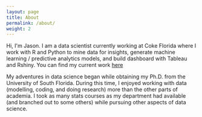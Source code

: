 ```yaml
---
layout: page
title: About
permalink: /about/
weight: 2
---
```


Hi, I'm Jason. I am a data scientist currently working at Coke Florida where I work with R and Python to mine data for insights, generate machine learning / predictive analytics models, and build dashboard with Tableau and Rshiny. You can find my current work [here](https://github.com/jarichardsonccbf/)

My adventures in data science began while obtaining my Ph.D. from the University of South Florida. During this time, I enjoyed working with data (modelling, coding, and doing research) more than the other parts of academia. I took as many stats courses as my department had available (and branched out to some others) while pursuing other aspects of data science. 
